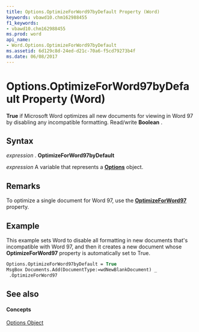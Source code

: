 ```yaml
---
title: Options.OptimizeForWord97byDefault Property (Word)
keywords: vbawd10.chm162988455
f1_keywords:
- vbawd10.chm162988455
ms.prod: word
api_name:
- Word.Options.OptimizeForWord97byDefault
ms.assetid: 6d129c8d-24ed-d21c-70a6-f5cd79273b4f
ms.date: 06/08/2017
---
```



# Options.OptimizeForWord97byDefault Property (Word)

 **True** if Microsoft Word optimizes all new documents for viewing in Word 97 by disabling any incompatible formatting. Read/write **Boolean** .


## Syntax

 _expression_ . **OptimizeForWord97byDefault**

 _expression_ A variable that represents a **[Options](options-object-word.md)** object.


## Remarks

To optimize a single document for Word 97, use the  **[OptimizeForWord97](document-optimizeforword97-property-word.md)** property.


## Example

This example sets Word to disable all formatting in new documents that's incompatible with Word 97, and then it creates a new document whose  **OptimizeForWord97** property is automatically set to True.


```vb
Options.OptimizeForWord97byDefault = True 
MsgBox Documents.Add(DocumentType:=wdNewBlankDocument) _ 
 .OptimizeForWord97
```


## See also


#### Concepts


[Options Object](options-object-word.md)


